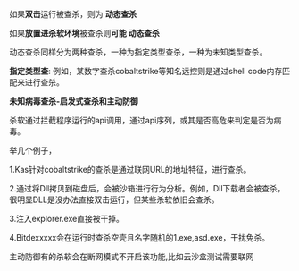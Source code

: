 如果**双击**运行被查杀，则为 **动态查杀** 

如果**放置进杀软环境**被查杀则**可能 动态查杀**



动态查杀同样分为两种查杀，一种为指定类型查杀，一种为未知类型查杀。



**指定类型查**: 例如，某数字查杀cobaltstrike等知名远控则是通过shell code内存匹配来进行查杀。

**未知病毒查杀-启发式查杀和主动防御**

杀软通过拦截程序运行的api调用，通过api序列，或其是否高危来判定是否为病毒。

举几个例子，

1.Kas针对cobaltstrike的查杀是通过联网URL的地址特征，进行查杀。

2.通过将Dll拷贝到磁盘后，会被沙箱进行行为分析。例如，Dll下载者会被查杀，很明显DLL是没办法直接双击运行，但某些杀软依旧会查杀。

3.注入explorer.exe直接被干掉。

4.Bitdexxxxx会在运行时查杀空壳且名字随机的1.exe,asd.exe，干扰免杀。

主动防御有的杀软会在断网模式不开启该功能,比如云沙盒测试需要联网




